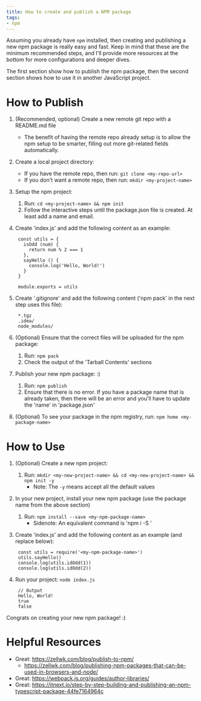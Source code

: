 ```yaml
---
title: How to create and publish a NPM package
tags:
- npm
---
```


Assuming you already have `npm` installed, then creating and publishing a new npm package is really easy and fast. Keep in mind that these are the minimum recommended steps, and I'll provide more resources at the bottom for more configurations and deeper dives.

The first section show how to publish the npm package, then the second section shows how to use it in another JavaScript project.

# How to Publish
1. (Recommended, optional) Create a new remote git repo with a README.md file
    - The benefit of having the remote repo already setup is to allow the npm setup to be smarter, filling out more git-related fields automatically.
2. Create a local project directory:
    - If you have the remote repo, then run: `git clone <my-repo-url>`
    - If you don't want a remote repo, then run: `mkdir <my-project-name>`
3. Setup the npm project:
    1. Run: `cd <my-project-name> && npm init`
    2. Follow the interactive steps until the package.json file is created. At least add a name and email.
4. Create 'index.js' and add the following content as an example:

        const utils = {
          isOdd (num) {
            return num % 2 === 1
          },
          sayHello () {
            console.log('Hello, World!')
          }
        }
        
        module.exports = utils

5. Create '.gitignore' and add the following content ('npm pack' in the next step uses this file):

        *.tgz
        .idea/
        node_modules/

6. (Optional) Ensure that the correct files will be uploaded for the npm package:
    1. Run: `npm pack`
    2. Check the output of the 'Tarball Contents' sections
7. Publish your new npm package: :)
    1. Run: `npm publish`
    2. Ensure that there is no error. If you have a package name that is already taken, then there will be an error and you'll have to update the 'name' in 'package.json'
8. (Optional) To see your package in the npm registry, run: `npm home <my-package-name>`

# How to Use
1. (Optional) Create a new npm project:
    1. Run: `mkdir <my-new-project-name> && cd <my-new-project-name> && npm init -y`
        - Note: The `-y` means accept all the default values
2. In your new project, install your new npm package (use the package name from the above section)
    1. Run: `npm install --save <my-npm-package-name>`
        - Sidenote: An equivalent command is 'npm i -S <my-npm-package-name>'
3. Create 'index.js' and add the following content as an example (and replace <my-npm-package-name> below):

        const utils = require('<my-npm-package-name>')
        utils.sayHello()
        console.log(utils.idOdd(1))
        console.log(utils.idOdd(2))

4. Run your project: `node index.js`

        // Output
        Hello, World!
        true
        false


Congrats on creating your new npm package! :)



# Helpful Resources
- Great: https://zellwk.com/blog/publish-to-npm/
    - https://zellwk.com/blog/publishing-npm-packages-that-can-be-used-in-browsers-and-node/
- Great: https://webpack.js.org/guides/author-libraries/
- Great: https://itnext.io/step-by-step-building-and-publishing-an-npm-typescript-package-44fe7164964c
